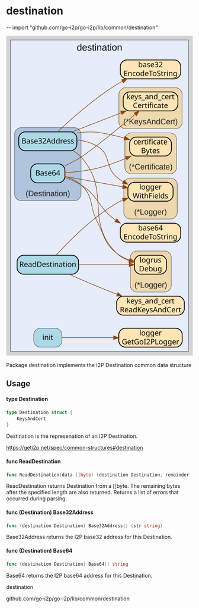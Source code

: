 # destination
--
    import "github.com/go-i2p/go-i2p/lib/common/destination"

![destination.svg](destination.svg)

Package destination implements the I2P Destination common data structure

## Usage

#### type Destination

```go
type Destination struct {
	KeysAndCert
}
```

Destination is the represenation of an I2P Destination.

https://geti2p.net/spec/common-structures#destination

#### func  ReadDestination

```go
func ReadDestination(data []byte) (destination Destination, remainder []byte, err error)
```
ReadDestination returns Destination from a []byte. The remaining bytes after the
specified length are also returned. Returns a list of errors that occurred
during parsing.

#### func (Destination) Base32Address

```go
func (destination Destination) Base32Address() (str string)
```
Base32Address returns the I2P base32 address for this Destination.

#### func (Destination) Base64

```go
func (destination Destination) Base64() string
```
Base64 returns the I2P base64 address for this Destination.



destination

github.com/go-i2p/go-i2p/lib/common/destination
